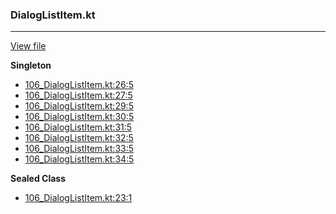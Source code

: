### DialogListItem.kt
---
[View file](../../precision_analyzed/106_DialogListItem.kt)

**Singleton**

 - [106_DialogListItem.kt:26:5](../../precision_analyzed/106_DialogListItem.kt#L26)
 - [106_DialogListItem.kt:27:5](../../precision_analyzed/106_DialogListItem.kt#L27)
 - [106_DialogListItem.kt:29:5](../../precision_analyzed/106_DialogListItem.kt#L29)
 - [106_DialogListItem.kt:30:5](../../precision_analyzed/106_DialogListItem.kt#L30)
 - [106_DialogListItem.kt:31:5](../../precision_analyzed/106_DialogListItem.kt#L31)
 - [106_DialogListItem.kt:32:5](../../precision_analyzed/106_DialogListItem.kt#L32)
 - [106_DialogListItem.kt:33:5](../../precision_analyzed/106_DialogListItem.kt#L33)
 - [106_DialogListItem.kt:34:5](../../precision_analyzed/106_DialogListItem.kt#L34)

**Sealed Class**

 - [106_DialogListItem.kt:23:1](../../precision_analyzed/106_DialogListItem.kt#L23)
